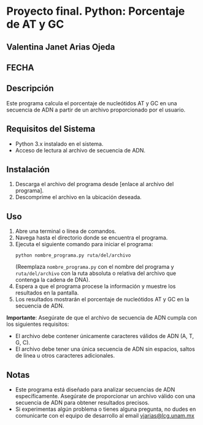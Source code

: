 # Proyecto final. Python: Porcentaje de AT y GC
## Valentina Janet Arias Ojeda
## FECHA

## Descripción
Este programa calcula el porcentaje de nucleótidos AT y GC en una secuencia de ADN a partir de un archivo proporcionado por el usuario.

## Requisitos del Sistema
- Python 3.x instalado en el sistema.
- Acceso de lectura al archivo de secuencia de ADN.

## Instalación
1. Descarga el archivo del programa desde [enlace al archivo del programa].
2. Descomprime el archivo en la ubicación deseada.

## Uso
1. Abre una terminal o línea de comandos.
2. Navega hasta el directorio donde se encuentra el programa.
3. Ejecuta el siguiente comando para iniciar el programa:
   ```
   python nombre_programa.py ruta/del/archivo
   ```
   (Reemplaza `nombre_programa.py` con el nombre del programa y `ruta/del/archivo` con la ruta absoluta o relativa del archivo que contenga la cadena de DNA).
4. Espera a que el programa procese la información y muestre los resultados en la pantalla.
5. Los resultados mostrarán el porcentaje de nucleótidos AT y GC en la secuencia de ADN.

**Importante**: Asegúrate de que el archivo de secuencia de ADN cumpla con los siguientes requisitos:
- El archivo debe contener únicamente caracteres válidos de ADN (A, T, G, C).
- El archivo debe tener una única secuencia de ADN sin espacios, saltos de línea u otros caracteres adicionales.

## Notas
- Este programa está diseñado para analizar secuencias de ADN específicamente. Asegúrate de proporcionar un archivo válido con una secuencia de ADN para obtener resultados precisos.
- Si experimentas algún problema o tienes alguna pregunta, no dudes en comunicarte con el equipo de desarrollo al email vjarias@lcg.unam.mx